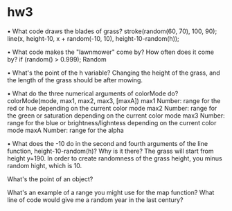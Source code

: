# hw3

• What code draws the blades of grass?
    stroke(random(60, 70), 100, 90);
    line(x, height-10, x + random(-10, 10), height-10-random(h));
  
• What code makes the "lawnmower" come by? How often does it come by?
    if (random() > 0.999); Random

• What's the point of the h variable?
    Changing the height of the grass, and the length of the grass should be after mowing.
    
• What do the three numerical arguments of colorMode do?
    colorMode(mode, max1, max2, max3, [maxA])
    max1	Number: range for the red or hue depending on the current color mode
    max2	Number: range for the green or saturation depending on the current color mode
    max3	Number: range for the blue or brightness/lighntess depending on the current color mode
    maxA	Number: range for the alpha
    
• What does the -10 do in the second and fourth arguments of the line function, height-10-random(h)? Why is it there?
    The grass will start from height y=190. In order to create randomness of the grass height, you minus random hight, which is 10.

What's the point of an object?

What's an example of a range you might use for the map function?
What line of code would give me a random year in the last century?
